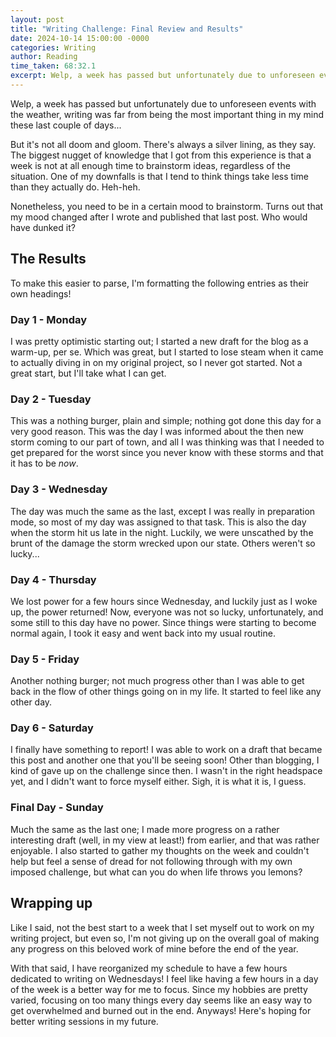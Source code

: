 ```yaml
---  
layout: post
title: "Writing Challenge: Final Review and Results"
date: 2024-10-14 15:00:00 -0000
categories: Writing
author: Reading
time_taken: 68:32.1
excerpt: Welp, a week has passed but unfortunately due to unforeseen events with the weather, writing was far from being the most important thing in my mind these last couple of days...
---
```

Welp, a week has passed but unfortunately due to unforeseen events with the weather, writing was far from being the most important thing in my mind these last couple of days...

But it's not all doom and gloom. There's always a silver lining, as they say. The biggest nugget of knowledge that I got from this experience is that a week is not at all enough time to brainstorm ideas, regardless of the situation. One of my downfalls is that I tend to think things take less time than they actually do. Heh-heh.

Nonetheless, you need to be in a certain mood to brainstorm. Turns out that my mood changed after I wrote and published that last post. Who would have dunked it?

## The Results

To make this easier to parse, I'm formatting the following entries as their own headings!

### Day 1 - Monday

I was pretty optimistic starting out; I started a new draft for the blog as a warm-up, per se. Which was great, but I started to lose steam when it came to actually diving in on my original project, so I never got started. Not a great start, but I'll take what I can get.

### Day 2 - Tuesday

This was a nothing burger, plain and simple; nothing got done this day for a very good reason. This was the day I was informed about the then new storm coming to our part of town, and all I was thinking was that I needed to get prepared for the worst since you never know with these storms and that it has to be *now*.

### Day 3 - Wednesday

The day was much the same as the last, except I was really in preparation mode, so most of my day was assigned to that task. This is also the day when the storm hit us late in the night. Luckily, we were unscathed by the brunt of the damage the storm wrecked upon our state. Others weren't so lucky...

### Day 4 - Thursday

We lost power for a few hours since Wednesday, and luckily just as I woke up, the power returned! Now, everyone was not so lucky, unfortunately, and some still to this day have no power. Since things were starting to become normal again, I took it easy and went back into my usual routine.

### Day 5 - Friday

Another nothing burger; not much progress other than I was able to get back in the flow of other things going on in my life. It started to feel like any other day.

### Day 6 - Saturday

I finally have something to report! I was able to work on a draft that became this post and another one that you'll be seeing soon! Other than blogging, I kind of gave up on the challenge since then. I wasn't in the right headspace yet, and I didn't want to force myself either. Sigh, it is what it is, I guess.

### Final Day - Sunday

Much the same as the last one; I made more progress on a rather interesting draft (well, in my view at least!) from earlier, and that was rather enjoyable. I also started to gather my thoughts on the week and couldn't help but feel a sense of dread for not following through with my own imposed challenge, but what can you do when life throws you lemons?

## Wrapping up

Like I said, not the best start to a week that I set myself out to work on my writing project, but even so, I'm not giving up on the overall goal of making any progress on this beloved work of mine before the end of the year.

With that said, I have reorganized my schedule to have a few hours dedicated to writing on Wednesdays! I feel like having a few hours in a day of the week is a better way for me to focus. Since my hobbies are pretty varied, focusing on too many things every day seems like an easy way to get overwhelmed and burned out in the end. Anyways! Here's hoping for better writing sessions in my future.
